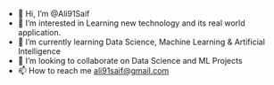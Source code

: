 - 👋 Hi, I’m @Ali91Saif
- 👀 I’m interested in Learning new technology and its real world application.
- 🌱 I’m currently learning Data Science, Machine Learning & Artificial Intelligence
- 💞️ I’m looking to collaborate on Data Science and ML Projects
- 📫 How to reach me ali91saif@gmail.com

<!---
Ali91Saif/Ali91Saif is a ✨ special ✨ repository because its `README.md` (this file) appears on your GitHub profile.
You can click the Preview link to take a look at your changes.
--->
